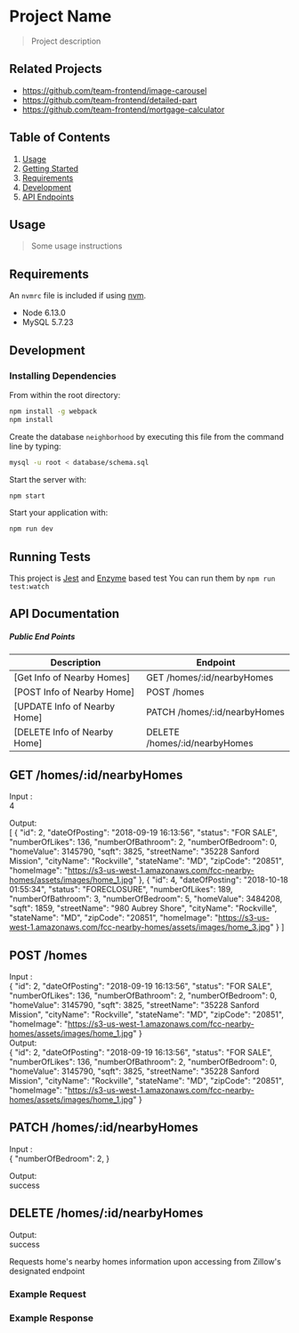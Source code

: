 # Project Name

> Project description

## Related Projects

  - https://github.com/team-frontend/image-carousel
  - https://github.com/team-frontend/detailed-part
  - https://github.com/team-frontend/mortgage-calculator

## Table of Contents

1. [Usage](#Usage)
2. [Getting Started](#getting-started)
3. [Requirements](#requirements)
4. [Development](#development)
5. [API Endpoints](#api)


## Usage

> Some usage instructions

## Requirements

An `nvmrc` file is included if using [nvm](https://github.com/creationix/nvm).

- Node 6.13.0
- MySQL 5.7.23

## Development

### Installing Dependencies

From within the root directory:

```sh
npm install -g webpack
npm install
```
Create the database `neighborhood` by executing this file from the command line by typing:

```sh
mysql -u root < database/schema.sql 
```

Start the server with:
```sh
npm start
```

Start your application with:
```sh
npm run dev
```

## Running Tests

This project is [Jest](https://mochajs.org) and [Enzyme](https://airbnb.io/enzyme/) based test You can run them by `npm run test:watch`

## API Documentation

##### Public End Points
| Description                                                        | Endpoint                           |
| ------------------------------------------------------------------ | ---------------------------------- |
| [Get Info of Nearby Homes]                                         | GET /homes/:id/nearbyHomes         |
| [POST Info of Nearby Home]                                         | POST /homes                        |
| [UPDATE Info of Nearby Home]                                       | PATCH  /homes/:id/nearbyHomes      |                      |
| [DELETE Info of Nearby Home]                                       | DELETE /homes/:id/nearbyHomes      |

## GET /homes/:id/nearbyHomes

Input : <br/> 4

Output: <br/>[
          {
            "id": 2,
            "dateOfPosting": "2018-09-19 16:13:56",
            "status": "FOR SALE",
            "numberOfLikes": 136,
            "numberOfBathroom": 2,
            "numberOfBedroom": 0,
            "homeValue": 3145790,
            "sqft": 3825,
            "streetName": "35228 Sanford Mission",
            "cityName": "Rockville",
            "stateName": "MD",
            "zipCode": "20851",
            "homeImage": "https://s3-us-west-1.amazonaws.com/fcc-nearby-homes/assets/images/home_1.jpg"
          },
          {
            "id": 4,
            "dateOfPosting": "2018-10-18 01:55:34",
            "status": "FORECLOSURE",
            "numberOfLikes": 189,
            "numberOfBathroom": 3,
            "numberOfBedroom": 5,
            "homeValue": 3484208,
            "sqft": 1859,
            "streetName": "980 Aubrey Shore",
            "cityName": "Rockville",
            "stateName": "MD",
            "zipCode": "20851",
            "homeImage": "https://s3-us-west-1.amazonaws.com/fcc-nearby-homes/assets/images/home_3.jpg"
          }
         ]

## POST /homes

Input :  <br/>
        {
            "id": 2,
            "dateOfPosting": "2018-09-19 16:13:56",
            "status": "FOR SALE",
            "numberOfLikes": 136,
            "numberOfBathroom": 2,
            "numberOfBedroom": 0,
            "homeValue": 3145790,
            "sqft": 3825,
            "streetName": "35228 Sanford Mission",
            "cityName": "Rockville",
            "stateName": "MD",
            "zipCode": "20851",
            "homeImage": "https://s3-us-west-1.amazonaws.com/fcc-nearby-homes/assets/images/home_1.jpg"
        } <br/>
Output: <br/>
        {
            "id": 2,
            "dateOfPosting": "2018-09-19 16:13:56",
            "status": "FOR SALE",
            "numberOfLikes": 136,
            "numberOfBathroom": 2,
            "numberOfBedroom": 0,
            "homeValue": 3145790,
            "sqft": 3825,
            "streetName": "35228 Sanford Mission",
            "cityName": "Rockville",
            "stateName": "MD",
            "zipCode": "20851",
            "homeImage": "https://s3-us-west-1.amazonaws.com/fcc-nearby-homes/assets/images/home_1.jpg"
        }

## PATCH  /homes/:id/nearbyHomes

Input : <br/>
        {
            "numberOfBedroom": 2,
        }

Output: <br/>
success

## DELETE  /homes/:id/nearbyHomes

Output: <br/>
success

Requests home's nearby homes information upon accessing from Zillow's designated endpoint

### Example Request

### Example Response



